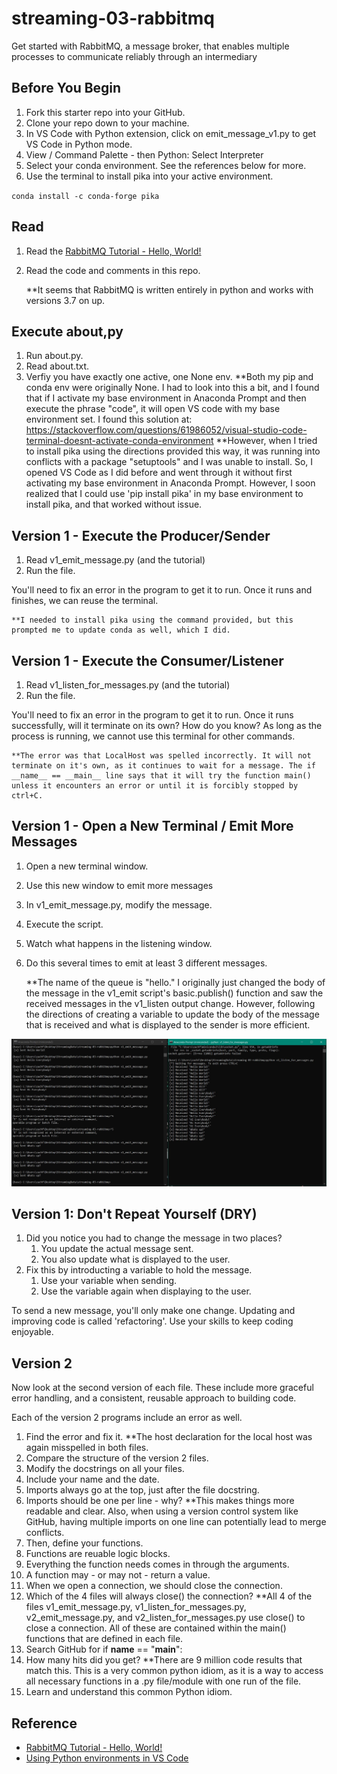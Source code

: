 # streaming-03-rabbitmq

Get started with RabbitMQ, a message broker, that enables multiple processes to communicate reliably through an intermediary

## Before You Begin

1. Fork this starter repo into your GitHub.
1. Clone your repo down to your machine.
1. In VS Code with Python extension, click on emit_message_v1.py to get VS Code in Python mode.
1. View / Command Palette - then Python: Select Interpreter
1. Select your conda environment. See the references below for more.
1. Use the terminal to install pika into your active environment. 

`conda install -c conda-forge pika`

## Read

1. Read the [RabbitMQ Tutorial - Hello, World!](https://www.rabbitmq.com/tutorials/tutorial-one-python.html)
1. Read the code and comments in this repo.

    **It seems that RabbitMQ is written entirely in python and works with versions 3.7 on up.

## Execute about,py

1. Run about.py.
1. Read about.txt. 
1. Verfiy you have exactly one active, one None env.
    **Both my pip and conda env were originally None. I had to look into this a bit, and I found that if I activate my base environment in Anaconda Prompt and then execute the phrase "code", it will open VS code with my base environment set. I found this solution at:
    https://stackoverflow.com/questions/61986052/visual-studio-code-terminal-doesnt-activate-conda-environment
    **However, when I tried to install pika using the directions provided this way, it was running into conflicts with a package "setuptools" and I was unable to install. So, I opened VS Code as I did before and went through it without first activating my base environment in Anaconda Prompt. However, I soon realized that I could use 'pip install pika' in my base environment to install pika, and that worked without issue.

## Version 1 - Execute the Producer/Sender

1. Read v1_emit_message.py (and the tutorial)
1. Run the file. 

You'll need to fix an error in the program to get it to run.
Once it runs and finishes, we can reuse the terminal.

    **I needed to install pika using the command provided, but this prompted me to update conda as well, which I did.

## Version 1 - Execute the Consumer/Listener

1. Read v1_listen_for_messages.py (and the tutorial)
1. Run the file.

You'll need to fix an error in the program to get it to run.
Once it runs successfully, will it terminate on its own? How do you know? 
As long as the process is running, we cannot use this terminal for other commands. 

    **The error was that LocalHost was spelled incorrectly. It will not terminate on it's own, as it continues to wait for a message. The if __name__ == __main__ line says that it will try the function main() unless it encounters an error or until it is forcibly stopped by ctrl+C.

## Version 1 - Open a New Terminal / Emit More Messages

1. Open a new terminal window.
1. Use this new window to emit more messages
1. In v1_emit_message.py, modify the message. 
1. Execute the script. 
1. Watch what happens in the listening window.
1. Do this several times to emit at least 3 different messages.

    **The name of the queue is "hello." I originally just changed the body of the message in the v1_emit script's basic.publish() function and saw the received messages in the v1_listen output change. However, following the directions of creating a variable to update the body of the message that is received and what is displayed to the sender is more efficient.

![Two Terminals Sending and Receiving Message Simultaneously](./SendReceive_2Terminals.JPG)


## Version 1: Don't Repeat Yourself (DRY)

1. Did you notice you had to change the message in two places?
    1. You update the actual message sent. 
    1. You also update what is displayed to the user. 
1. Fix this by introducting a variable to hold the message. 
    1. Use your variable when sending. 
    1. Use the variable again when displaying to the user. 

To send a new message, you'll only make one change.
Updating and improving code is called 'refactoring'. 
Use your skills to keep coding enjoyable. 

## Version 2

Now look at the second version of each file.
These include more graceful error handling,
and a consistent, reusable approach to building code.

Each of the version 2 programs include an error as well. 

1. Find the error and fix it. 
    **The host declaration for the local host was again misspelled in both files.
1. Compare the structure of the version 2 files. 
1. Modify the docstrings on all your files.
1. Include your name and the date.
1. Imports always go at the top, just after the file docstring.
1. Imports should be one per line - why?
    **This makes things more readable and clear. Also, when using a version control system like GitHub, having multiple imports on one line can potentially lead to merge conflicts.
1. Then, define your functions.
1. Functions are reuable logic blocks.
1. Everything the function needs comes in through the arguments.
1. A function may - or may not - return a value. 
1. When we open a connection, we should close the connection. 
1. Which of the 4 files will always close() the connection?
    **All 4 of the files v1_emit_message.py, v1_listen_for_messages.py, v2_emit_message.py, and v2_listen_for_messages.py use close() to close a connection. All of these are contained within the main() functions that are defined in each file.
1. Search GitHub for if __name__ == "__main__":
1. How many hits did you get? 
    **There are 9 million code results that match this. This is a very common python idiom, as it is a way to access all necessary functions in a .py file/module with one run of the file.
1. Learn and understand this common Python idiom.

## Reference

- [RabbitMQ Tutorial - Hello, World!](https://www.rabbitmq.com/tutorials/tutorial-one-python.html)
- [Using Python environments in VS Code](https://code.visualstudio.com/docs/python/environments)

